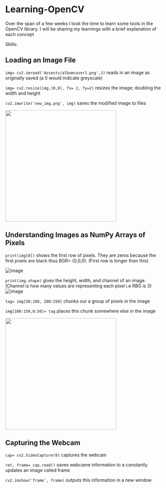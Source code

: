 # Learning-OpenCV
Over the span of a few weeks I took the time to learn some tools in the OpenCV library. I will be sharing my learnings with a brief explanation of each concept

Skills: 

## Loading an Image File
`img= cv2.imread('Assests/albumcover1.png',1)` reads in an image as originally saved (a 0 would indicate greyscale)

`img= cv2.resize(img,(0,0), fx= 2, fy=2)` resizes the image; doubling the width and height

`cv2.imwrite('new_img.png', img)` saves the modified image to files

<img width="350" height="350" src="https://user-images.githubusercontent.com/106715980/179331218-946c57c3-526a-443d-9128-52c61a97a35c.png">

## Understanding Images as NumPy Arrays of Pixels
`print(img[0])` shows the first row of pixels. They are zeros because the first pixels are black thus BGR= (0,0,0). (First row is longer than this)

![image](https://user-images.githubusercontent.com/106715980/179334746-369400f8-cf7b-4c4b-9030-005851d728b1.png)


`print(img.shape)` gives the height, width, and channel of an image. (Channel is how many values are representing each pixel i.e RBG is 3)
![image](https://user-images.githubusercontent.com/106715980/179334360-76d2f96b-0f3b-44aa-88a9-eca40cb92866.png)

`tag= img[50:100, 200:250]` chunks our a group of pixels in the image

`img[100:150,0:50]= tag` places this chunk somewhere else in the image

<img width="350" height="350" src="https://user-images.githubusercontent.com/106715980/179334876-f0748b14-8aae-44fd-a16e-17ed539e66e2.png">

## Capturing the Webcam
`cap= cv2.VideoCapture(0)` captures the webcam

`ret, frame= cap.read()` saves webcame information to a constantly updates an image called frame

`cv2.imshow('frame', frame)` outputs this information in a new window
